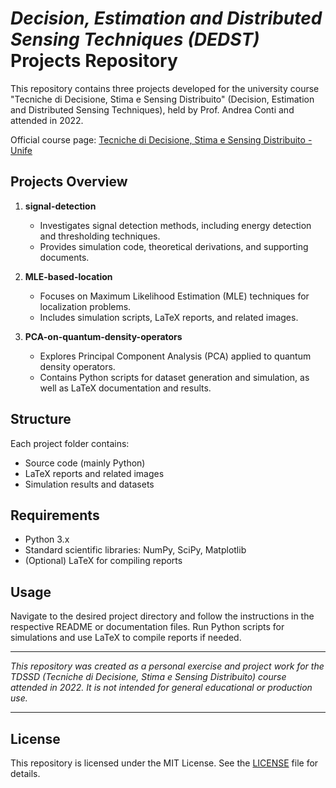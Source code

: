 # *Decision, Estimation and Distributed Sensing Techniques (DEDST)* Projects Repository

This repository contains three projects developed for the university course "Tecniche di Decisione, Stima e Sensing Distribuito" (Decision, Estimation and Distributed Sensing Techniques), held by Prof. Andrea Conti and attended in 2022.

Official course page: [Tecniche di Decisione, Stima e Sensing Distribuito - Unife](https://unife.coursecatalogue.cineca.it/insegnamenti/2023/49061/2018/1/10835?coorte=2022&schemaid=11454)

## Projects Overview

1. **signal-detection**
   - Investigates signal detection methods, including energy detection and thresholding techniques.
   - Provides simulation code, theoretical derivations, and supporting documents.

2. **MLE-based-location**
   - Focuses on Maximum Likelihood Estimation (MLE) techniques for localization problems.
   - Includes simulation scripts, LaTeX reports, and related images.

3. **PCA-on-quantum-density-operators**
   - Explores Principal Component Analysis (PCA) applied to quantum density operators.
   - Contains Python scripts for dataset generation and simulation, as well as LaTeX documentation and results.

## Structure

Each project folder contains:
- Source code (mainly Python)
- LaTeX reports and related images
- Simulation results and datasets

## Requirements

- Python 3.x
- Standard scientific libraries: NumPy, SciPy, Matplotlib
- (Optional) LaTeX for compiling reports

## Usage

Navigate to the desired project directory and follow the instructions in the respective README or documentation files. Run Python scripts for simulations and use LaTeX to compile reports if needed.

---

*This repository was created as a personal exercise and project work for the TDSSD (Tecniche di Decisione, Stima e Sensing Distribuito) course attended in 2022. It is not intended for general educational or production use.*

---

## License

This repository is licensed under the MIT License. See the [LICENSE](LICENSE) file for details.
